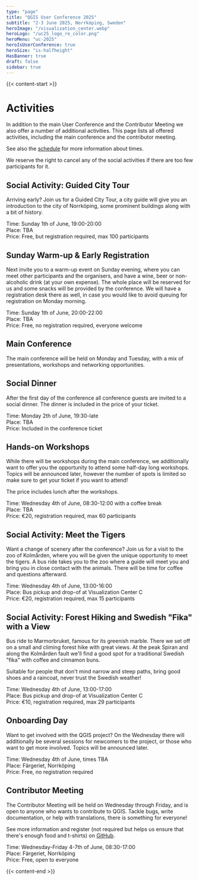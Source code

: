 ```yaml
---
type: "page"
title: "QGIS User Conference 2025"
subtitle: "2-3 June 2025, Norrköping, Sweden"
heroImage: "/visualization_center.webp"
heroLogo: "/uc25_logo_re_color.png"
heroMenu: "uc-2025"
heroIsUserConference: true
heroSize: "is-halfheight"
HasBanner: true
draft: false
sidebar: true
---
```


{{< content-start >}}

# Activities

In addition to the main User Conference and the Contributor Meeting we also offer a number of additional activities.
This page lists all offered activities, including the main conference and the contributor meeting.

See also the [schedule](/schedule) for more information about times.

We reserve the right to cancel any of the social activities if there are too few participants for it.

## Social Activity: Guided City Tour

Arriving early? Join us for a Guided City Tour, a city guide will give you an introduction to the city of Norrköping,
some prominent buildings along with a bit of history.

Time: Sunday 1th of June, 19:00-20:00<br/>
Place: TBA<br/>
Price: Free, but registration required, max 100 participants

## Sunday Warm-up & Early Registration

Next invite you to a warm-up event on Sunday evening, where you can meet other participants and the organisers, and
have a wine, beer or non-alcoholic drink (at your own expense). The whole place will be reserved for us and some snacks
will be provided by the conference. We will have a registration desk there as well, in case you would like to avoid
queuing for registration on Monday morning.

Time: Sunday 1th of June, 20:00-22:00<br/>
Place: TBA<br/>
Price: Free, no registration required, everyone welcome

## Main Conference

The main conference will be held on Monday and Tuesday, with a mix of presentations, workshops and networking
opportunities.

## Social Dinner

After the first day of the conference all conference guests are invited to a social dinner. The dinner is included in the
price of your ticket.

Time: Monday 2th of June, 19:30-late<br/>
Place: TBA<br/>
Price: Included in the conference ticket

## Hands-on Workshops

While there will be workshops during the main conference, we additionally want to offer you the opportunity to attend
some half-day long workshops. Topics will be announced later, however the number of spots is limited so make sure to
get your ticket if you want to attend!

The price includes lunch after the workshops.

Time: Wednesday 4th of June, 08:30-12:00 with a coffee break<br/>
Place: TBA<br/>
Price: €20, registration required, max 60 participants

## Social Activity: Meet the Tigers

Want a change of scenery after the conference? Join us for a visit to the zoo of Kolmården, where you will be given the
unique opportunity to meet the tigers. A bus ride takes you to the zoo where a guide will meet you and bring you in close
contact with the animals. There will be time for coffee and questions afterward.

Time: Wednesday 4th of June, 13:00-16:00<br/>
Place: Bus pickup and drop-of at Visualization Center C<br/>
Price: €20, registration required, max 15 participants

## Social Activity: Forest Hiking and Swedish "Fika" with a View

Bus ride to Marmorbruket, famous for its greenish marble. There we set off on a small and climing forest hike
with great views. At the peak Spiran and along the Kolmården fault we'll find a good spot for a traditional
Swedish "fika" with coffee and cinnamon buns.

Suitable for people that don't mind narrow and steep paths, bring good shoes and a raincoat, never trust the Swedish
weather!

Time: Wednesday 4th of June, 13:00-17:00<br/>
Place: Bus pickup and drop-of at Visualization Center C<br/>
Price: €10, registration required, max 29 participants

## Onboarding Day

Want to get involved with the QGIS project? On the Wednesday there will additionally be several sessions for newcomers
to the project, or those who want to get more involved. Topics will be announced later.

Time: Wednesday 4th of June, times TBA<br/>
Place: Färgeriet, Norrköping<br/>
Price: Free, no registration required

## Contributor Meeting

The Contributor Meeting will be held on Wednesday through Friday, and is open to anyone who wants to contribute to QGIS.
Tackle bugs, write documentation, or help with translations, there is something for everyone!

See more information and register (not required but helps us ensure that there's enough food and t-shirts) on [GitHub](https://github.com/qgis/QGIS/wiki/28th-Contributor-Meeting-in-Norrk%C3%B6ping).

Time: Wednesday-Friday 4-7th of June, 08:30-17:00<br/>
Place: Färgeriet, Norrköping<br/>
Price: Free, open to everyone

{{< content-end >}}